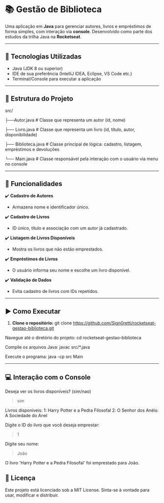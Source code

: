 # 📚 Gestão de Biblioteca

Uma aplicação em **Java** para gerenciar autores, livros e empréstimos de forma simples, com interação via **console**. Desenvolvido como parte dos estudos da trilha Java na **Rocketseat**.

---

## 🧰 Tecnologias Utilizadas

- Java (JDK 8 ou superior)
- IDE de sua preferência (IntelliJ IDEA, Eclipse, VS Code etc.)
- Terminal/Console para executar a aplicação

---

## 📁 Estrutura do Projeto

src/

├──Autor.java # Classe que representa um autor (id, nome)

├── Livro.java # Classe que representa um livro (id, título, autor, disponibilidade)

├── Biblioteca.java # Classe principal de lógica: cadastro, listagem, empréstimos e devoluções

└── Main.java # Classe responsável pela interação com o usuário via menu no console


---

## 🚀 Funcionalidades

✔️ **Cadastro de Autores**  
- Armazena nome e identificador único.

✔️ **Cadastro de Livros**  
- ID único, título e associação com um autor já cadastrado.

✔️ **Listagem de Livros Disponíveis**  
- Mostra os livros que não estão emprestados.

✔️ **Empréstimos de Livros**  
- O usuário informa seu nome e escolhe um livro disponível.

✔️ **Validação de Dados**  
- Evita cadastro de livros com IDs repetidos.

---

## ▶️ Como Executar

1. **Clone o repositório:**
git clone https://github.com/Sign0retti/rocketseat-gestao-biblioteca.git

Navegue até o diretório do projeto:
cd rocketseat-gestao-biblioteca


Compile os arquivos Java:
javac src/*.java


Execute o programa:
java -cp src Main


---

## 💻 Interação com o Console

Deseja ver os livros disponíveis? (sim/nao)
> sim

Livros disponíveis:
1: Harry Potter e a Pedra Filosofal
2: O Senhor dos Anéis: A Sociedade do Anel

Digite o ID do livro que você deseja emprestar:
> 1

Digite seu nome:
> João

O livro 'Harry Potter e a Pedra Filosofal' foi emprestado para João.



## 📝 Licença

Este projeto está licenciado sob a MIT License.
Sinta-se à vontade para usar, modificar e distribuir.
